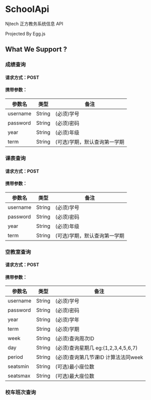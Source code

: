 # SchoolApi

Njtech 正方教务系统信息 API

Projected By Egg.js

## What We Support ?

### 成绩查询

#### 请求方式：POST

#### 携带参数：

| 参数名   | 类型   | 备注                         |
| -------- | ------ | ---------------------------- |
| username | String | (必须)学号                   |
| password | String | (必须)密码                   |
| year     | String | (必须)年级                   |
| term     | String | (可选)学期，默认查询第一学期 |

### 课表查询

#### 请求方式：POST

#### 携带参数：

| 参数名   | 类型   | 备注                         |
| -------- | ------ | ---------------------------- |
| username | String | (必须)学号                   |
| password | String | (必须)密码                   |
| year     | String | (必须)年级                   |
| term     | String | (可选)学期，默认查询第一学期 |

### 空教室查询

#### 请求方式：POST

#### 携带参数：

| 参数名   | 类型   | 备注                                |
| -------- | ------ | ----------------------------------- |
| username | String | (必须)学号                          |
| password | String | (必须)密码                          |
| year     | String | (必须)学年                          |
| term     | String | (必须)学期                          |
| week     | String | (必须)查询周次ID                    |
| day      | String | (必须)查询星期几 eg:(1,2,3,4,5,6,7) |
| period   | String | (必须)查询第几节课ID 计算法法同week |
| seatsmin | String | (可选)最小座位数                    |
| seatsmax | String | (可选)最大座位数                    |

### 校车班次查询